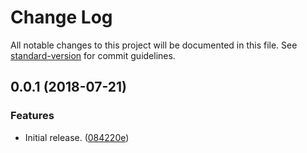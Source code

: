 # Change Log

All notable changes to this project will be documented in this file. See [standard-version](https://github.com/conventional-changelog/standard-version) for commit guidelines.

<a name="0.0.1"></a>
## 0.0.1 (2018-07-21)


### Features

* Initial release. ([084220e](https://github.com/sammarks/neutrino-preset-cep/commit/084220e))
